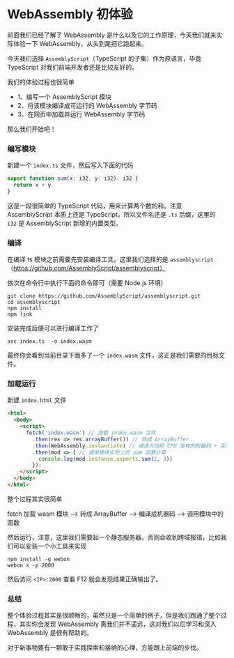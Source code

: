 # WebAssembly 初体验

前面我们已经了解了 WebAssembly 是什么以及它的工作原理，今天我们就来实际体验一下 WebAssembly，从头到尾把它跑起来。

今天我们选择 `AssemblyScript`（TypeScript 的子集）作为原语言，毕竟 TypeScript 对我们前端开发者还是比较友好的。

我们的体验过程也很简单

* 1、编写一个 AssemblyScript 模块
* 2、将该模块编译成可运行的 WebAssembly 字节码
* 3、在网页中加载并运行 WebAssembly 字节码

那么我们开始吧！

### 编写模块

新建一个 `index.ts` 文件，然后写入下面的代码

```ts
export function sum(x: i32, y: i32): i32 {
  return x + y
}
```

这是一段很简单的 TypeScript 代码，用来计算两个数的和。注意 AssemblyScript 本质上还是 TypeScript，所以文件名还是 `.ts` 后缀，这里的 `i32` 是 AssemblyScript 新增的内置类型。

### 编译

在编译 ts 模块之前需要先安装编译工具，这里我们选择的是 `assemblyscript`（https://github.com/AssemblyScript/assemblyscript）

依次在命令行中执行下面的命令即可（需要 Node.js 环境）

```git
git clone https://github.com/AssemblyScript/assemblyscript.git
cd assemblyscript
npm install
npm link
```

安装完成后便可以进行编译工作了

```git
asc index.ts  -o index.wasm
```

最终你会看到当前目录下面多了一个 `index.wasm` 文件，这正是我们需要的目标文件。

### 加载运行

新建 `index.html` 文件

```html
<html>
  <body>
    <script>
      fetch('index.wasm') // 加载 index.wasm 文件
        .then(res => res.arrayBuffer()) // 转成 ArrayBuffer
        .then(WebAssembly.instantiate) // 编译为当前 CPU 架构的机器码 + 实例化
        .then(mod => { // 调用模块实例上的 sum 函数计算
          console.log(mod.instance.exports.sum(2, 3))
        });
    </script>
  </body>
</html>
```

整个过程其实很简单

fetch 加载 wasm 模块 --> 转成 ArrayBuffer --> 编译成机器码 --> 调用模块中的函数

然后运行，注意，这里我们需要起一个静态服务器，否则会收到跨域报错，比如我们可以安装一个小工具来实现

```
npm install -g webon
webon s -p 2000
```

然后访问 `<IP>:2000` 查看 F12 就会发现结果正确输出了。

### 总结

整个体验过程其实是很顺畅的，虽然只是一个简单的例子，但是我们跑通了整个过程，其实你会发现 WebAssembly 离我们并不遥远，这对我们以后学习和深入 WebAssembly 是很有帮助的。

对于新事物要有一颗敢于实践探索和接纳的心理，方能跟上前端的步伐。
